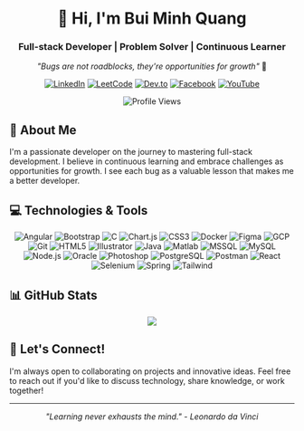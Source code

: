 <div align="center">
  
# 👋 Hi, I'm Bui Minh Quang

### Full-stack Developer | Problem Solver | Continuous Learner

*"Bugs are not roadblocks, they're opportunities for growth"* 🚀

[![LinkedIn](https://img.shields.io/badge/LinkedIn-0077B5?style=for-the-badge&logo=linkedin&logoColor=white)](https://linkedin.com/in/quang-bui-minh-626724316/)
[![LeetCode](https://img.shields.io/badge/LeetCode-FFA116?style=for-the-badge&logo=leetcode&logoColor=white)](https://www.leetcode.com/nhocsocnhu2002/)
[![Dev.to](https://img.shields.io/badge/dev.to-0A0A0A?style=for-the-badge&logo=dev.to&logoColor=white)](https://dev.to/quangbm0807)
[![Facebook](https://img.shields.io/badge/Facebook-1877F2?style=for-the-badge&logo=facebook&logoColor=white)](https://fb.com/bminhquangg)
[![YouTube](https://img.shields.io/badge/YouTube-FF0000?style=for-the-badge&logo=youtube&logoColor=white)](https://www.youtube.com/@quangbui-oz7nt)

![Profile Views](https://komarev.com/ghpvc/?username=quangbm0807&label=Profile%20views&color=0e75b6&style=flat-square)

</div>

## 🚀 About Me

I'm a passionate developer on the journey to mastering full-stack development. I believe in continuous learning and embrace challenges as opportunities for growth. I see each bug as a valuable lesson that makes me a better developer.

## 💻 Technologies & Tools

<p align="center">
  <img src="https://img.shields.io/badge/Angular-DD0031?style=for-the-badge&logo=angular&logoColor=white" alt="Angular" />
  <img src="https://img.shields.io/badge/Bootstrap-563D7C?style=for-the-badge&logo=bootstrap&logoColor=white" alt="Bootstrap" />
  <img src="https://img.shields.io/badge/C-00599C?style=for-the-badge&logo=c&logoColor=white" alt="C" />
  <img src="https://img.shields.io/badge/Chart.js-FF6384?style=for-the-badge&logo=chart-dot-js&logoColor=white" alt="Chart.js" />
  <img src="https://img.shields.io/badge/CSS3-1572B6?style=for-the-badge&logo=css3&logoColor=white" alt="CSS3" />
  <img src="https://img.shields.io/badge/Docker-2CA5E0?style=for-the-badge&logo=docker&logoColor=white" alt="Docker" />
  <img src="https://img.shields.io/badge/Figma-F24E1E?style=for-the-badge&logo=figma&logoColor=white" alt="Figma" />
  <img src="https://img.shields.io/badge/Google_Cloud-4285F4?style=for-the-badge&logo=google-cloud&logoColor=white" alt="GCP" />
  <img src="https://img.shields.io/badge/Git-F05032?style=for-the-badge&logo=git&logoColor=white" alt="Git" />
  <img src="https://img.shields.io/badge/HTML5-E34F26?style=for-the-badge&logo=html5&logoColor=white" alt="HTML5" />
  <img src="https://img.shields.io/badge/Adobe%20Illustrator-FF9A00?style=for-the-badge&logo=adobe%20illustrator&logoColor=white" alt="Illustrator" />
  <img src="https://img.shields.io/badge/Java-ED8B00?style=for-the-badge&logo=java&logoColor=white" alt="Java" />
  <img src="https://img.shields.io/badge/Matlab-0076A8?style=for-the-badge&logo=mathworks&logoColor=white" alt="Matlab" />
  <img src="https://img.shields.io/badge/Microsoft%20SQL%20Server-CC2927?style=for-the-badge&logo=microsoft%20sql%20server&logoColor=white" alt="MSSQL" />
  <img src="https://img.shields.io/badge/MySQL-005C84?style=for-the-badge&logo=mysql&logoColor=white" alt="MySQL" />
  <img src="https://img.shields.io/badge/Node.js-339933?style=for-the-badge&logo=nodedotjs&logoColor=white" alt="Node.js" />
  <img src="https://img.shields.io/badge/Oracle-F80000?style=for-the-badge&logo=oracle&logoColor=white" alt="Oracle" />
  <img src="https://img.shields.io/badge/Adobe%20Photoshop-31A8FF?style=for-the-badge&logo=Adobe%20Photoshop&logoColor=black" alt="Photoshop" />
  <img src="https://img.shields.io/badge/PostgreSQL-316192?style=for-the-badge&logo=postgresql&logoColor=white" alt="PostgreSQL" />
  <img src="https://img.shields.io/badge/Postman-FF6C37?style=for-the-badge&logo=Postman&logoColor=white" alt="Postman" />
  <img src="https://img.shields.io/badge/React-20232A?style=for-the-badge&logo=react&logoColor=61DAFB" alt="React" />
  <img src="https://img.shields.io/badge/Selenium-43B02A?style=for-the-badge&logo=Selenium&logoColor=white" alt="Selenium" />
  <img src="https://img.shields.io/badge/Spring-6DB33F?style=for-the-badge&logo=spring&logoColor=white" alt="Spring" />
  <img src="https://img.shields.io/badge/Tailwind_CSS-38B2AC?style=for-the-badge&logo=tailwind-css&logoColor=white" alt="Tailwind" />
</p>

## 📊 GitHub Stats

<div align="center">
  <a href="https://github.com/quangbm0807/your-project">
    <img align="center" src="https://github-readme-stats.vercel.app/api/pin/?username=quangbm0807&repo=your-project&theme=tokyonight&hide_border=true" />
  </a>
  <!-- You can add more featured projects here -->
</div>

## 🤝 Let's Connect!

I'm always open to collaborating on projects and innovative ideas. Feel free to reach out if you'd like to discuss technology, share knowledge, or work together!

---
<div align="center">
  <em>"Learning never exhausts the mind." - Leonardo da Vinci</em>
</div>
